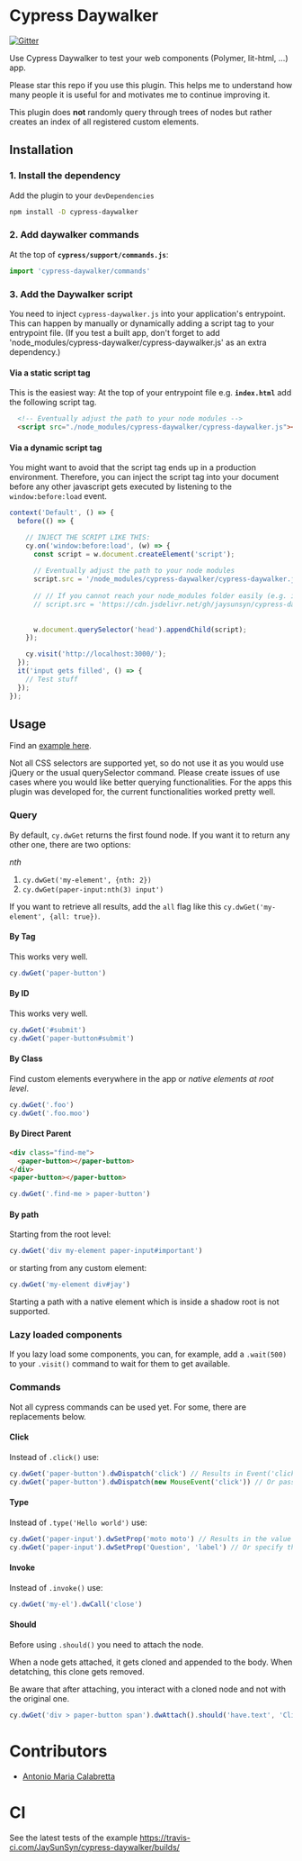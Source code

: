 # Cypress Daywalker
[![Gitter](https://img.shields.io/gitter/room/DAVFoundation/DAV-Contributors.svg?style=flat-square)](https://gitter.im/cypress-daywalker)

Use Cypress Daywalker to test your web components (Polymer, lit-html, ...) app.

Please star this repo if you use this plugin. This helps me to understand how many people it is useful for and motivates me to continue improving it.

This plugin does **not** randomly query through trees of nodes but rather creates an index of all registered custom elements.

## Installation

### 1. Install the dependency
Add the plugin to your `devDependencies`

```bash
npm install -D cypress-daywalker
```
### 2. Add daywalker commands
At the top of **`cypress/support/commands.js`**:
```js
import 'cypress-daywalker/commands'
```

### 3. Add the Daywalker script
You need to inject `cypress-daywalker.js` into your application's entrypoint. This can happen by manually or dynamically adding a script tag to your entrypoint file. (If you test a built app, don't forget to add 'node_modules/cypress-daywalker/cypress-daywalker.js' as an extra dependency.)

#### Via a static script tag
This is the easiest way: At the top of your entrypoint file e.g. **`index.html`** add the following script tag.

```html
  <!-- Eventually adjust the path to your node modules -->
  <script src="./node_modules/cypress-daywalker/cypress-daywalker.js"></script>
```

#### Via a dynamic script tag
You might want to avoid that the script tag ends up in a production environment. Therefore, you can inject the script tag into your document before any other javascript gets executed by listening to the `window:before:load` event.

```javascript
context('Default', () => {
  before(() => {

    // INJECT THE SCRIPT LIKE THIS:
    cy.on('window:before:load', (w) => {
      const script = w.document.createElement('script');
      
      // Eventually adjust the path to your node modules
      script.src = '/node_modules/cypress-daywalker/cypress-daywalker.js';
      
      // // If you cannot reach your node_modules folder easily (e.g. in a Java application), try to load it via a cdn.
      // script.src = 'https://cdn.jsdelivr.net/gh/jaysunsyn/cypress-daywalker@0.2.1/cypress-daywalker.js';
      
      
      w.document.querySelector('head').appendChild(script);
    });

    cy.visit('http://localhost:3000/');
  });
  it('input gets filled', () => {
    // Test stuff
  });
});
```

## Usage
Find an [example here](https://github.com/JaySunSyn/cypress-daywalker/blob/master/example/).

Not all CSS selectors are supported yet, so do not use it as you would use jQuery or the usual querySelector command. Please create issues of use cases where you would like better querying functionalities. For the apps this plugin was developed for, the current functionalities worked pretty well.

### Query
By default, `cy.dwGet` returns the first found node. If you want it to return any other one, there are two options: 

*nth*
1. `cy.dwGet('my-element', {nth: 2})`
2. `cy.dwGet(paper-input:nth(3) input')`

If you want to retrieve all results, add the `all`  flag like this `cy.dwGet('my-element', {all: true})`.

#### By Tag

This works very well.

```js
cy.dwGet('paper-button')
```

#### By ID

This works very well.

```js
cy.dwGet('#submit')
cy.dwGet('paper-button#submit')
```

#### By Class

Find custom elements everywhere in the app or *native elements at root level*.

```js
cy.dwGet('.foo')
cy.dwGet('.foo.moo')
```

#### By Direct Parent

```html
<div class="find-me">
  <paper-button></paper-button>
</div>
<paper-button></paper-button>
```

```js
cy.dwGet('.find-me > paper-button')
```

#### By path

Starting from the root level:

```js
cy.dwGet('div my-element paper-input#important')
```

or starting from any custom element:

```js
cy.dwGet('my-element div#jay')
```

Starting a path with a native element which is inside a shadow root is not supported.

### Lazy loaded components
If you lazy load some components, you can, for example, add a `.wait(500)` to your `.visit()` command to wait for them to get available.

### Commands
Not all cypress commands can be used yet. For some, there are replacements below.

#### Click

Instead of `.click()` use:

```js
cy.dwGet('paper-button').dwDispatch('click') // Results in Event('click')
cy.dwGet('paper-button').dwDispatch(new MouseEvent('click')) // Or pass in any other event
```

#### Type

Instead of `.type('Hello world')` use:

```js
cy.dwGet('paper-input').dwSetProp('moto moto') // Results in the value property gets set
cy.dwGet('paper-input').dwSetProp('Question', 'label') // Or specify the property name
```

#### Invoke

Instead of `.invoke()` use:

```js
cy.dwGet('my-el').dwCall('close')
```

#### Should

Before using `.should()` you need to attach the node.

When a node gets attached, it gets cloned and appended to the body. When detatching, this clone gets removed.

Be aware that after attaching, you interact with a cloned node and not with the original one.

```js
cy.dwGet('div > paper-button span').dwAttach().should('have.text', 'Click').dwDetach();
```

# Contributors
- [Antonio Maria Calabretta](https://github.com/amcalabretta)

# CI

See the latest tests of the example https://travis-ci.com/JaySunSyn/cypress-daywalker/builds/
